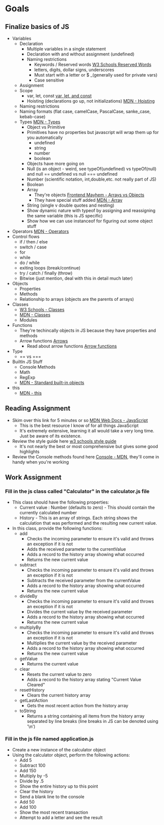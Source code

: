 # Goals
## Finalize basics of JS
* Variables 
    * Declaration
        * Multiple variables in a single statement
        * Declaration with and without assignment (undefined)
        * Naming restrictions
            * Keywords / Reserved words [W3 Schools Reserved Words](https://www.w3schools.com/js/js_reserved.asp)
            * letters, digits, dollar signs, underscores
            * Must start with a letter or $ _(generally used for private vars)
            * Case sensitive
    * Assignment
    * Scope
        * var, let, const [var, let, and const](https://www.freecodecamp.org/news/var-let-and-const-whats-the-difference/)
        * Hoisting (declarations go up, not initializations) [MDN - Hoisting](https://developer.mozilla.org/en-US/docs/Glossary/Hoisting)
    * Naming restrictions
    * Naming formats (flat case, camelCase, PascalCase, sanke_case, kebab-case)
    * Types [MDN - Types](https://developer.mozilla.org/en-US/docs/Web/JavaScript/Data_structures)
        * Object vs Primitive
        * Primitives have no properties but javascript will wrap them up for you automatically
            * undefined
            * string
            * number
            * boolean
        * Objects have more going on
        * Null (is an object - weird, see typeOf(undefined) vs typeOf(null) and null == undefined vs null === undefined
        * Number (scientific notation, int,double,etc. not really part of JS)
        * Boolean
        * Array 
            * They're objects [Frontend Mayhem - Arrays vs Objects](https://www.frontendmayhem.com/javascript-arrays-objects/)
            * They have special stuff added [MDN - Array](https://developer.mozilla.org/en-US/docs/Web/JavaScript/Reference/Global_Objects/Array)
        * String (single v double quotes and nesting)
        * Show dynamic nature with typeof by assigning and reassigning the same variable (this is JS specific)
        * Show how we can use instanceof for figuring out some object stuff
* Operators [MDN - Operators](https://developer.mozilla.org/en-US/docs/Web/JavaScript/Guide/Expressions_and_Operators)
* Control flows
    * if / then / else
    * switch / case
    * for
    * while
    * do / while
    * exiting loops (break/continue)
    * try / catch / finally (throw)
    * Bitwise (just mention, deal with this in detail much later)
* Objects
    * Properties
    * Methods
    * Relationship to arrays (objects are the parents of arrays)
* Classes
    * [W3 Schools - Classes](https://www.w3schools.com/js/js_classes.asp)
    * [MDN - Classes](https://developer.mozilla.org/en-US/docs/Web/JavaScript/Reference/Classes)
    * Modules
* Functions
    * They're techincally objects in JS because they have properties and methods
    * Arrow functions [Arrows](https://www.sitepoint.com/es6-arrow-functions-new-fat-concise-syntax-javascript/)
        * Read about arrow functions [Arrow functions](https://www.w3schools.com/js/js_arrow_function.asp)
* Type
    * == vs ===
* BuiltIn JS Stuff
    * Console Methods 
    * Math
    * RegExp
    * [MDN - Standard built-in objects](https://developer.mozilla.org/en-US/docs/Web/JavaScript/Reference/Global_Objects)
* this
   * [MDN - this](https://developer.mozilla.org/en-US/docs/Web/JavaScript/Reference/Operators/this)

## Reading Assignment
* Skim over this link for 5 minutes or so [MDN Web Docs - JavaScript](https://developer.mozilla.org/en-US/docs/Web/JavaScript)
    * This is the best resource I know of for all things JavaScript
    * It's extremely extensive, learning it all would take a very long time. Just be aware of its existence. 
* Review the style guide here [w3 schools style guide](https://www.w3schools.com/js/js_conventions.asp) 
    * It's not nearly the best or most comprehensive but gives some good highlights
* Review the Console methods found here [Console - MDN](https://developer.mozilla.org/en-US/docs/Web/API/console), they'll come in handy when you're working

## Work Assignment
### Fill in the js class called "Calculator" in the calculator.js file
* This class should have the following properties:
    * Current value : Number (defaults to zero) - This should contain the currently calculated number 
    * History - This is an array of strings. Each string shows the calculation that was performed and the resulting new current value.
* In this class, provide the following functions:
    * add 
        * Checks the incoming parameter to ensure it's valid and throws an exception if it is not
        * Adds the received parameter to the currentValue
        * Adds a record to the history array showing what occurred
        * Returns the new current value
    * subtract
        * Checks the incoming parameter to ensure it's valid and throws an exception if it is not
        * Subtracts the received parameter from the currentValue
        * Adds a record to the history array showing what occurred
        * Returns the new current value
    * divideBy
        * Checks the incoming parameter to ensure it's valid and throws an exception if it is not
        * Divides the current value by the received parameter 
        * Adds a record to the history array showing what occurred
        * Returns the new current value
    * multiplyBy
        * Checks the incoming parameter to ensure it's valid and throws an exception if it is not
        * Multiplies the current value by the received parameter 
        * Adds a record to the history array showing what occurred
        * Returns the new current value
    * getValue
        * Returns the current value
    * clear
        * Resets the current value to zero
        * Adds a record to the history array stating "Current Value Cleared"
    * resetHistory
        * Clears the current history array
    * getLastAction
        * Gets the most recent action from the history array
    * toString
        * Returns a string containing all items from the history array separated by line breaks (line breaks in JS can be denoted using '\n')
### Fill in the js file named application.js
* Create a new instance of the calculator object
* Using the calculator object, perform the following actions:
    * Add 5
    * Subtract 100
    * Add 150
    * Multiply by -5
    * Divide by .5
    * Show the entire history up to this point
    * Clear the history
    * Send a blank line to the console
    * Add 50
    * Add 100
    * Show the most recent transaction
    * Attempt to add a letter and see the result